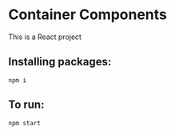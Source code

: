# Container Components
This is a React project

## Installing packages:

`npm i`

## To run:

`npm start`

